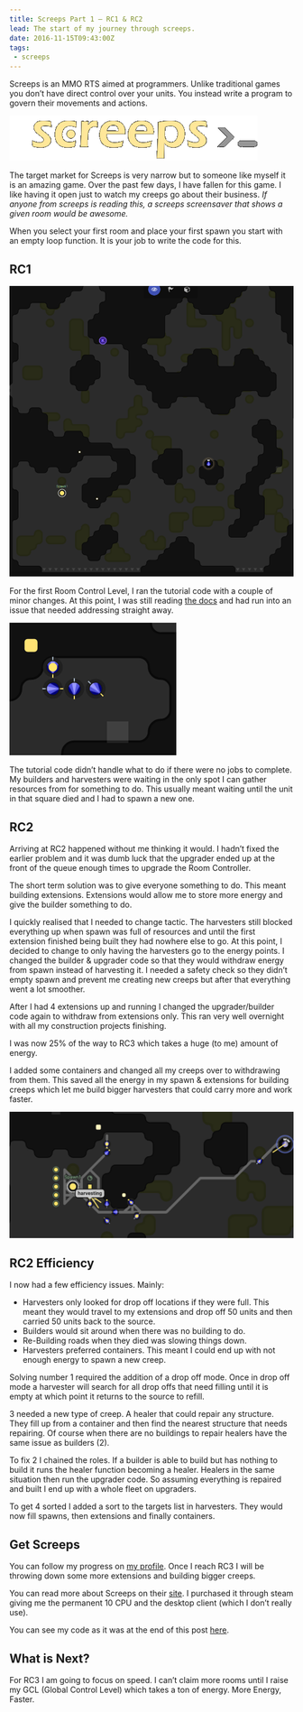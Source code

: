 ```yaml
---
title: Screeps Part 1 – RC1 & RC2
lead: The start of my journey through screeps.
date: 2016-11-15T09:43:00Z
tags:
 - screeps
---
```

Screeps is an MMO RTS aimed at programmers. Unlike traditional games you don’t have direct control over your units. You instead write a program to govern their movements and actions.

![Screeps Logo](/assets/2016/11/screeps-part-1-rc1-rc2/screeps.gif)

The target market for Screeps is very narrow but to someone like myself it is an amazing game. Over the past few days, I have fallen for this game. I like having it open just to watch my creeps go about their business. _If anyone from screeps is reading this, a screeps screensaver that shows a given room would be awesome._

When you select your first room and place your first spawn you start with an empty loop function. It is your job to write the code for this.

## RC1

![My Screeps Room](/assets/2016/11/screeps-part-1-rc1-rc2/rc0.png)

For the first Room Control Level, I ran the tutorial code with a couple of minor changes. At this point, I was still reading [the docs](http://support.screeps.com/hc/en-us/categories/200506391-Documentation) and had run into an issue that needed addressing straight away.

![Creeps can't get to the source](/assets/2016/11/screeps-part-1-rc1-rc2/blocked.png)

The tutorial code didn’t handle what to do if there were no jobs to complete. My builders and harvesters were waiting in the only spot I can gather resources from for something to do. This usually meant waiting until the unit in that square died and I had to spawn a new one.

## RC2

Arriving at RC2 happened without me thinking it would. I hadn’t fixed the earlier problem and it was dumb luck that the upgrader ended up at the front of the queue enough times to upgrade the Room Controller.

The short term solution was to give everyone something to do. This meant building extensions. Extensions would allow me to store more energy and give the builder something to do.

I quickly realised that I needed to change tactic. The harvesters still blocked everything up when spawn was full of resources and until the first extension finished being built they had nowhere else to go. At this point, I decided to change to only having the harvesters go to the energy points. I changed the builder & upgrader code so that they would withdraw energy from spawn instead of harvesting it. I needed a safety check so they didn’t empty spawn and prevent me creating new creeps but after that everything went a lot smoother.

After I had 4 extensions up and running I changed the upgrader/builder code again to withdraw from extensions only. This ran very well overnight with all my construction projects finishing.

I was now 25% of the way to RC3 which takes a huge (to me) amount of energy.

I added some containers and changed all my creeps over to withdrawing from them. This saved all the energy in my spawn & extensions for building creeps which let me build bigger harvesters that could carry more and work faster.

![Start of a base](/assets/2016/11/screeps-part-1-rc1-rc2/startofabase.png)

## RC2 Efficiency

I now had a few efficiency issues. Mainly:

  - Harvesters only looked for drop off locations if they were full. This meant they would travel to my extensions and drop off 50 units and then carried 50 units back to the source.
  - Builders would sit around when there was no building to do.
  - Re-Building roads when they died was slowing things down.
  - Harvesters preferred containers. This meant I could end up with not enough energy to spawn a new creep.

Solving number 1 required the addition of a drop off mode. Once in drop off mode a harvester will search for all drop offs that need filling until it is empty at which point it returns to the source to refill.

3 needed a new type of creep. A healer that could repair any structure. They fill up from a container and then find the nearest structure that needs repairing. Of course when there are no buildings to repair healers have the same issue as builders (2).

To fix 2 I chained the roles. If a builder is able to build but has nothing to build it runs the healer function becoming a healer. Healers in the same situation then run the upgrader code. So assuming everything is repaired and built I end up with a whole fleet on upgraders.

To get 4 sorted I added a sort to the targets list in harvesters. They would now fill spawns, then extensions and finally containers.

## Get Screeps

You can follow my progress on [my profile](https://screeps.com/a/#!/profile/Arcath). Once I reach RC3 I will be throwing down some more extensions and building bigger creeps.

You can read more about Screeps on their [site](https://screeps.com/). I purchased it through steam giving me the permanent 10 CPU and the desktop client (which I don’t really use).

You can see my code as it was at the end of this post [here](https://github.com/Arcath/screeps-code/tree/7d6170e4f51ae6751d3dac0db55f5f11c099fe31).

## What is Next?

For RC3 I am going to focus on speed. I can’t claim more rooms until I raise my GCL (Global Control Level) which takes a ton of energy. More Energy, Faster.
